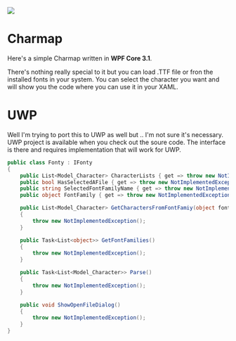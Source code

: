 ![](https://raw.githubusercontent.com/jaysonragasa/Charmap/master/prev.gif)
  
# Charmap
Here's a simple Charmap written in **WPF Core 3.1**.  
  
There's nothing really special to it but you can load .TTF file or fron the installed fonts in your system. You can select the character you want and will show you the code where you can use it in your XAML.

# UWP
Well I'm trying to port this to UWP as well but .. I'm not sure it's necessary. UWP project is available when you check out the soure code. The interface is there and requires implementation that will work for UWP.
```csharp
public class Fonty : IFonty
{
    public List<Model_Character> CharacterLists { get => throw new NotImplementedException(); set => throw new NotImplementedException(); }
    public bool HasSelectedAFile { get => throw new NotImplementedException(); set => throw new NotImplementedException(); }
    public string SelectedFontFamilyName { get => throw new NotImplementedException(); set => throw new NotImplementedException(); }
    public object FontFamily { get => throw new NotImplementedException(); set => throw new NotImplementedException(); }

    public List<Model_Character> GetCharactersFromFontFamiy(object fontFamily)
    {
        throw new NotImplementedException();
    }

    public Task<List<object>> GetFontFamilies()
    {
        throw new NotImplementedException();
    }

    public Task<List<Model_Character>> Parse()
    {
        throw new NotImplementedException();
    }

    public void ShowOpenFileDialog()
    {
        throw new NotImplementedException();
    }
}
```